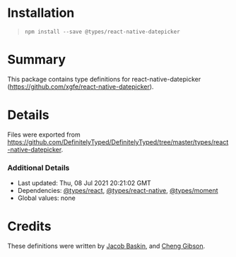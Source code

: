 # Installation
> `npm install --save @types/react-native-datepicker`

# Summary
This package contains type definitions for react-native-datepicker (https://github.com/xgfe/react-native-datepicker).

# Details
Files were exported from https://github.com/DefinitelyTyped/DefinitelyTyped/tree/master/types/react-native-datepicker.

### Additional Details
 * Last updated: Thu, 08 Jul 2021 20:21:02 GMT
 * Dependencies: [@types/react](https://npmjs.com/package/@types/react), [@types/react-native](https://npmjs.com/package/@types/react-native), [@types/moment](https://npmjs.com/package/@types/moment)
 * Global values: none

# Credits
These definitions were written by [Jacob Baskin](https://github.com/jacobbaskin), and [Cheng Gibson](https://github.com/nossbigg).
